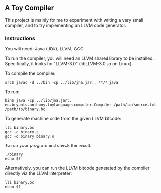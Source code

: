 ## A Toy Compiler

This project is mainly for me to experiment with writing a very small compiler, and to try implementing an LLVM code generator.

### Instructions

You will need: Java (JDK), LLVM, GCC

To run the compiler, you will need an LLVM shared library to be installed. Specifically, it looks for "LLVM-3.0" (libLLVM-3.0.so on Linux).

To compile the compiler:

    src$ javac -d ../bin -cp ../lib/jna.jar:. **/*.java

To run:

    bin$ java -cp ../lib/jna.jar:. eu.bryants.anthony.toylanguage.compiler.Compiler /path/to/source.txt /path/to/binary.bc

To generate machine code from the given LLVM bitcode:

    llc binary.bc
    gcc -c binary.s
    gcc -o binary binary.o

To run your program and check the result:

    ./binary
    echo $?

Alternatively, you can run the LLVM bitcode generated by the compiler directly via the LLVM interpreter:

    lli binary.bc
    echo $?

